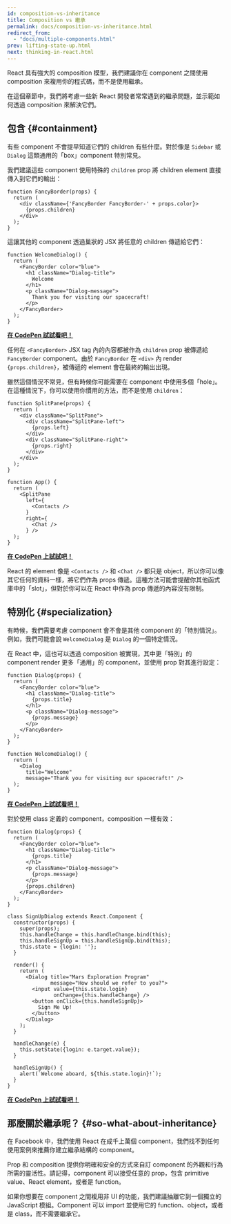 ```yaml
---
id: composition-vs-inheritance
title: Composition vs 繼承
permalink: docs/composition-vs-inheritance.html
redirect_from:
  - "docs/multiple-components.html"
prev: lifting-state-up.html
next: thinking-in-react.html
---
```


React 具有強大的 composition 模型，我們建議你在 component 之間使用 composition 來複用你的程式碼，而不是使用繼承。

在這個章節中，我們將考慮一些新 React 開發者常常遇到的繼承問題，並示範如何透過 composition 來解決它們。

## 包含 {#containment}

有些 component 不會提早知道它們的 children 有些什麼。對於像是 `Sidebar` 或 `Dialog` 這類通用的「box」component 特別常見。

我們建議這些 component 使用特殊的 `children` prop 將 children element 直接傳入到它們的輸出：

```js{4}
function FancyBorder(props) {
  return (
    <div className={'FancyBorder FancyBorder-' + props.color}>
      {props.children}
    </div>
  );
}
```

這讓其他的 component 透過巢狀的 JSX 將任意的 children 傳遞給它們：

```js{4-9}
function WelcomeDialog() {
  return (
    <FancyBorder color="blue">
      <h1 className="Dialog-title">
        Welcome
      </h1>
      <p className="Dialog-message">
        Thank you for visiting our spacecraft!
      </p>
    </FancyBorder>
  );
}
```

**[在 CodePen 試試看吧！](https://codepen.io/gaearon/pen/ozqNOV?editors=0010)**

任何在 `<FancyBorder>` JSX tag 內的內容都被作為 `children` prop 被傳遞給 `FancyBorder` component。由於 `FancyBorder` 在 `<div>` 內 render `{props.children}`，被傳遞的 element 會在最終的輸出出現。

雖然這個情況不常見，但有時候你可能需要在 component 中使用多個「hole」。在這種情況下，你可以使用你慣用的方法，而不是使用 `children`：

```js{5,8,18,21}
function SplitPane(props) {
  return (
    <div className="SplitPane">
      <div className="SplitPane-left">
        {props.left}
      </div>
      <div className="SplitPane-right">
        {props.right}
      </div>
    </div>
  );
}

function App() {
  return (
    <SplitPane
      left={
        <Contacts />
      }
      right={
        <Chat />
      } />
  );
}
```

[**在 CodePen 上試試吧！**](https://codepen.io/gaearon/pen/gwZOJp?editors=0010)

React 的 element 像是 `<Contacts />` 和 `<Chat />` 都只是 object，所以你可以像其它任何的資料一樣，將它們作為 props 傳遞。這種方法可能會提醒你其他函式庫中的「slot」，但對於你可以在 React 中作為 prop 傳遞的內容沒有限制。

## 特別化 {#specialization}

有時候，我們需要考慮 component 會不會是其他 component 的「特別情況」。例如，我們可能會說 `WelcomeDialog` 是 `Dialog` 的一個特定情況。

在 React 中，這也可以透過 composition 被實現，其中更「特別」的 component render 更多「通用」的 component，並使用 prop 對其進行設定：

```js{5,8,16-18}
function Dialog(props) {
  return (
    <FancyBorder color="blue">
      <h1 className="Dialog-title">
        {props.title}
      </h1>
      <p className="Dialog-message">
        {props.message}
      </p>
    </FancyBorder>
  );
}

function WelcomeDialog() {
  return (
    <Dialog
      title="Welcome"
      message="Thank you for visiting our spacecraft!" />
  );
}
```

[**在 CodePen 上試試看吧！**](https://codepen.io/gaearon/pen/kkEaOZ?editors=0010)

對於使用 class 定義的 component，composition 一樣有效：

```js{10,27-31}
function Dialog(props) {
  return (
    <FancyBorder color="blue">
      <h1 className="Dialog-title">
        {props.title}
      </h1>
      <p className="Dialog-message">
        {props.message}
      </p>
      {props.children}
    </FancyBorder>
  );
}

class SignUpDialog extends React.Component {
  constructor(props) {
    super(props);
    this.handleChange = this.handleChange.bind(this);
    this.handleSignUp = this.handleSignUp.bind(this);
    this.state = {login: ''};
  }

  render() {
    return (
      <Dialog title="Mars Exploration Program"
              message="How should we refer to you?">
        <input value={this.state.login}
               onChange={this.handleChange} />
        <button onClick={this.handleSignUp}>
          Sign Me Up!
        </button>
      </Dialog>
    );
  }

  handleChange(e) {
    this.setState({login: e.target.value});
  }

  handleSignUp() {
    alert(`Welcome aboard, ${this.state.login}!`);
  }
}
```

[**在 CodePen 上試試看吧！**](https://codepen.io/gaearon/pen/gwZbYa?editors=0010)

## 那麼關於繼承呢？ {#so-what-about-inheritance}

在 Facebook 中，我們使用 React 在成千上萬個 component，我們找不到任何使用案例來推薦你建立繼承結構的 component。

Prop 和 composition 提供你明確和安全的方式來自訂 component 的外觀和行為所需的靈活性。請記得，component 可以接受任意的 prop，包含 primitive value、React element，或者是 function。

如果你想要在 component 之間複用非 UI 的功能，我們建議抽離它到一個獨立的 JavaScript 模組。Component 可以 import 並使用它的 function、object，或者是 class，而不需要繼承它。

